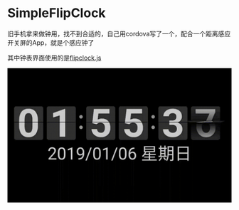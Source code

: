 # SimpleFlipClock

旧手机拿来做钟用，找不到合适的，自己用cordova写了一个，配合一个距离感应开关屏的App，就是个感应钟了

其中钟表界面使用的是[flipclock.js](http://flipclockjs.com)

![截图](https://github.com/luq885/SimpleFlipClock/blob/master/screen.gif?raw=true)
